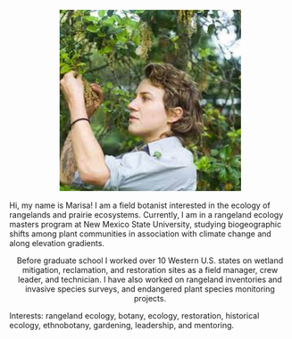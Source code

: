 

<p align="center">
  <img src="Cover.jpeg" width="325" alt="accessibility text">
</p>


<p align="center">

Hi, my name is Marisa! I am a field botanist interested in the ecology of rangelands and prairie ecosystems. Currently, I am in a rangeland ecology masters program at New Mexico State University, studying biogeographic shifts among plant communities in association with climate change and along elevation gradients. 
 
</p>

<p align="center">
Before graduate school I worked over 10 Western U.S. states on wetland mitigation, reclamation, and restoration sites as a field manager, crew leader, and technician. I have also worked on rangeland inventories and invasive species surveys, and endangered plant species monitoring projects. 

</p>

<p align="center">
    
Interests: rangeland ecology, botany, ecology, restoration, historical ecology, ethnobotany, gardening, leadership, and mentoring.

</p>
 


